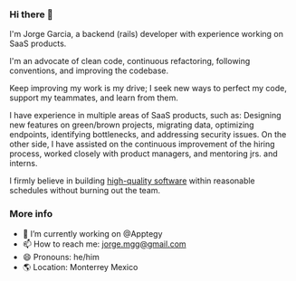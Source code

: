 ### Hi there 👋

I'm Jorge Garcia, a backend (rails) developer with experience working on SaaS products.

I'm an advocate of clean code, continuous refactoring, following conventions, and improving the codebase.

Keep improving my work is my drive;  I seek new ways to perfect my code, support my teammates, and learn from them.

I have experience in multiple areas of SaaS products, such as:
Designing new features on green/brown projects, migrating data, optimizing endpoints, identifying bottlenecks, and addressing security issues.
On the other side, I have assisted on the continuous improvement of the hiring process, worked closely with product managers, and mentoring jrs. and interns.

I firmly believe in building [high-quality software](https://martinfowler.com/articles/is-quality-worth-cost.html) within reasonable schedules without burning out the team.

### More info

- 🔭 I’m currently working on @Apptegy
- 📫 How to reach me: jorge.mgg@gmail.com
- 😄 Pronouns: he/him
- 🌎 Location: Monterrey Mexico

<!--
**JorgeGarciaxyz/JorgeGarciaxyz** is a ✨ _special_ ✨ repository because its `README.md` (this file) appears on your GitHub profile.

Here are some ideas to get you started:

- 🔭 I’m currently working on ...
- 🌱 I’m currently learning ...
- 👯 I’m looking to collaborate on ...
- 🤔 I’m looking for help with ...
- 💬 Ask me about ...
- 📫 How to reach me: ...
- 😄 Pronouns: ...
- ⚡ Fun fact: ...
-->
